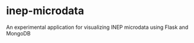 inep-microdata
==============

An experimental application for visualizing INEP microdata using Flask and MongoDB
